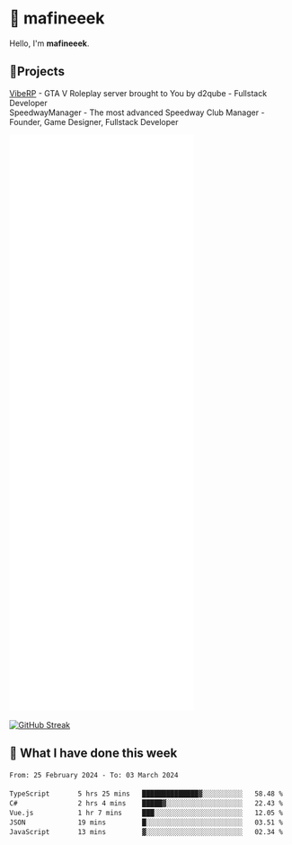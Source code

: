 # 👋 mafineeek
Hello, I'm **mafineeek**.

## 📝Projects

[VibeRP](https://v-rp.pl) - GTA V Roleplay server brought to You by d2qube - Fullstack Developer<br/>
SpeedwayManager - The most advanced Speedway Club Manager - Founder, Game Designer, Fullstack Developer


![](./github-metrics.svg)

[![GitHub Streak](https://streak-stats.demolab.com/?user=mafineeek)](https://git.io/streak-stats)

## 📰 What I have done this week
<!--START_SECTION:waka-->

```txt
From: 25 February 2024 - To: 03 March 2024

TypeScript       5 hrs 25 mins   ██████████████▓░░░░░░░░░░   58.48 %
C#               2 hrs 4 mins    █████▓░░░░░░░░░░░░░░░░░░░   22.43 %
Vue.js           1 hr 7 mins     ███░░░░░░░░░░░░░░░░░░░░░░   12.05 %
JSON             19 mins         █░░░░░░░░░░░░░░░░░░░░░░░░   03.51 %
JavaScript       13 mins         ▓░░░░░░░░░░░░░░░░░░░░░░░░   02.34 %
```

<!--END_SECTION:waka-->
